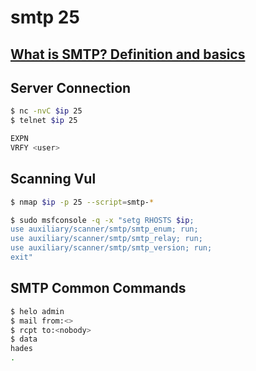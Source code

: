 # smtp 25

## <a href='https://www.ionos.com/digitalguide/e-mail/technical-matters/smtp/' target="blank">What is SMTP? Definition and basics</a>

## Server Connection

``` bash
$ nc -nvC $ip 25
$ telnet $ip 25

EXPN
VRFY <user>
```

## Scanning Vul

``` bash
$ nmap $ip -p 25 --script=smtp-*

$ sudo msfconsole -q -x "setg RHOSTS $ip;
use auxiliary/scanner/smtp/smtp_enum; run;
use auxiliary/scanner/smtp/smtp_relay; run;
use auxiliary/scanner/smtp/smtp_version; run;
exit"
```

## SMTP Common Commands

``` bash
$ helo admin
$ mail from:<>
$ rcpt to:<nobody>
$ data
hades
.
```